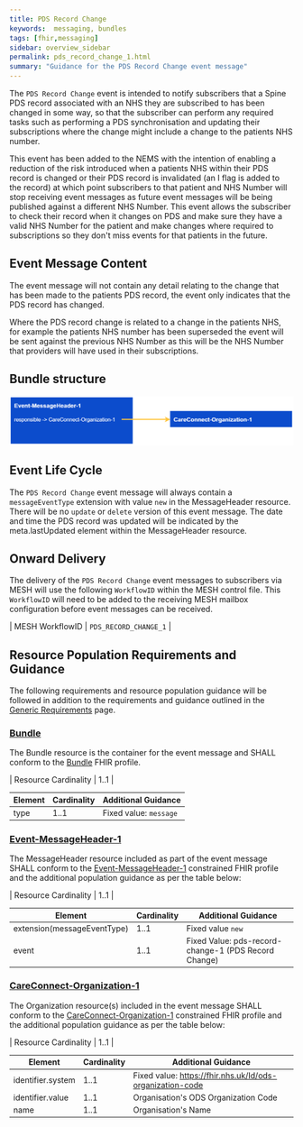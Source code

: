 ```yaml
---
title: PDS Record Change
keywords:  messaging, bundles
tags: [fhir,messaging]
sidebar: overview_sidebar
permalink: pds_record_change_1.html
summary: "Guidance for the PDS Record Change event message"
---
```


The `PDS Record Change` event is intended to notify subscribers that a Spine PDS record associated with an NHS they are subscribed to has been changed in some way, so that the subscriber can perform any required tasks such as performing a PDS synchronisation and updating their subscriptions where the change might include a change to the patients NHS number.

This event has been added to the NEMS with the intention of enabling a reduction of the risk introduced when a patients NHS within their PDS record is changed or their PDS record is invalidated (an I flag is added to the record) at which point subscribers to that patient and NHS Number will stop receiving event messages as future event messages will be being published against a different NHS Number. This event allows the subscriber to check their record when it changes on PDS and make sure they have a valid NHS Number for the patient and make changes where required to subscriptions so they don't miss events for that patients in the future.


## Event Message Content

The event message will not contain any detail relating to the change that has been made to the patients PDS record, the event only indicates that the PDS record has changed.

Where the PDS record change is related to a change in the patients NHS, for example the patients NHS number has been superseded the event will be sent against the previous NHS Number as this will be the NHS Number that providers will have used in their subscriptions.


## Bundle structure

<a href="images/messages/pds_record_change.png" target="_blank"><img src="images/messages/pds_record_change.png"></a>


## Event Life Cycle ##

The `PDS Record Change` event message will always contain a `messageEventType` extension with value `new` in the MessageHeader resource. There will be no `update` or `delete` version of this event message. The date and time the PDS record was updated will be indicated by the meta.lastUpdated element within the MessageHeader resource.


## Onward Delivery ##

The delivery of the `PDS Record Change` event messages to subscribers via MESH will use the following `WorkflowID` within the MESH control file. This `WorkflowID` will need to be added to the receiving MESH mailbox configuration before event messages can be received.

| MESH WorkflowID | `PDS_RECORD_CHANGE_1` |


## Resource Population Requirements and Guidance ##

The following requirements and resource population guidance will be followed in addition to the requirements and guidance outlined in the [Generic Requirements](https://developer.nhs.uk/apis/ems-beta/explore_genreic_event_requirements.html) page.


### [Bundle](http://hl7.org/fhir/STU3/StructureDefinition/Bundle)

The Bundle resource is the container for the event message and SHALL conform to the [Bundle](http://hl7.org/fhir/STU3/StructureDefinition/Bundle) FHIR profile.

| Resource Cardinality | 1..1 |

| Element | Cardinality | Additional Guidance |
| --- | --- | --- |
| type | 1..1 | Fixed value: `message` |


### [Event-MessageHeader-1](https://fhir.nhs.uk/STU3/StructureDefinition/Event-MessageHeader-1)

The MessageHeader resource included as part of the event message SHALL conform to the [Event-MessageHeader-1](https://fhir.nhs.uk/STU3/StructureDefinition/Event-MessageHeader-1) constrained FHIR profile and the additional population guidance as per the table below:

| Resource Cardinality | 1..1 |

| Element | Cardinality | Additional Guidance |
| --- | --- | --- |
| extension(messageEventType) | 1..1 | Fixed value `new` |
| event | 1..1 | Fixed Value: pds-record-change-1 (PDS Record Change) |

### [CareConnect-Organization-1](https://fhir.hl7.org.uk/STU3/StructureDefinition/CareConnect-Organization-1)

The Organization resource(s) included in the event message SHALL conform to the [CareConnect-Organization-1](https://fhir.hl7.org.uk/STU3/StructureDefinition/CareConnect-Organization-1) constrained FHIR profile and the additional population guidance as per the table below:

| Resource Cardinality | 1..1 |

| Element | Cardinality | Additional Guidance |
|---------|-------------|---------------------|
| identifier.system | 1..1 | Fixed value: https://fhir.nhs.uk/Id/ods-organization-code |
| identifier.value | 1..1 | Organisation's ODS Organization Code |
| name | 1..1 | Organisation's Name |
